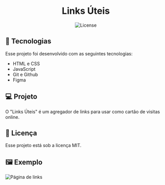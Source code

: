 <h1 align="center"> Links Úteis </h1>

<p align="center">
  <img alt="License" src="https://img.shields.io/static/v1?label=license&message=MIT&color=49AA26&labelColor=000000">
</p>

## 🚀 Tecnologias

Esse projeto foi desenvolvido com as seguintes tecnologias:

- HTML e CSS
- JavaScript
- Git e Github
- Figma

## 💻 Projeto

O "Links Úteis" é um agregador de links para usar como cartão de visitas online.

## :memo: Licença

Esse projeto está sob a licença MIT.

## 🖼️ Exemplo

![Página de links](https://github.com/kelvynzucco/linksuteis/assets/139009934/ddd0b609-546a-472d-a65f-9bedb51b69e3)
